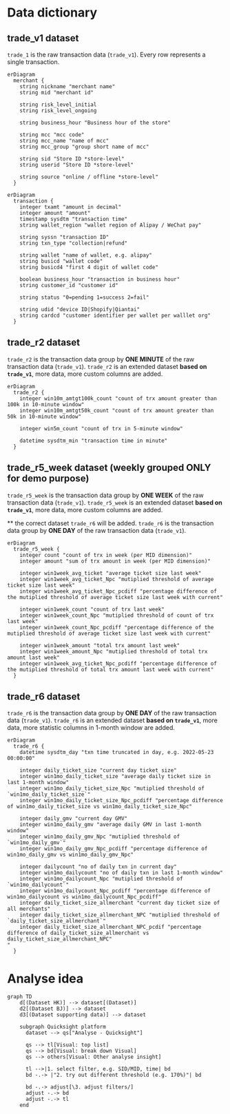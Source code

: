 
# Data dictionary

## trade_v1 dataset
`trade_1` is the raw transaction data (`trade_v1`). Every row represents a single transaction.

```mermaid
erDiagram
  merchant {
    string nickname "merchant name" 
    string mid "merchant id"

    string risk_level_initial
    string risk_level_ongoing

    string business_hour "Business hour of the store"

    string mcc "mcc code"
    string mcc_name "name of mcc"
    string mcc_group "group short name of mcc"

    string sid "Store ID *store-level"
    string userid "Store ID *store-level" 

    string source "online / offline *store-level"
  }
```

```mermaid
erDiagram
  transaction {
    integer txamt "amount in decimal"
    integer amount "amount"
    timestamp sysdtm "transaction time"
    string wallet_region "wallet region of Alipay / WeChat pay"

    string syssn "transaction ID"
    string txn_type "collection|refund"

    string wallet "name of wallet, e.g. alipay"
    string busicd "wallet code"
    string busicd4 "first 4 digit of wallet code"

    boolean business_hour "transaction in business hour"
    string customer_id "customer id"

    string status "0=pending 1=success 2=fail"

    string udid "device ID|Shopify|Qiantai"
    string cardcd "customer identifier per wallet per walllet org"
  }
```

## trade_r2 dataset
`trade_r2` is the transaction data group by **ONE MINUTE** of the raw transaction data (`trade_v1`). 
`trade_r2` is an extended dataset **based on `trade_v1`**, more data, more custom columns are added.

```mermaid
erDiagram
  trade_r2 {
    integer win10m_amtgt100k_count "count of trx amount greater than 100k in 10-minute window"
    integer win10m_amtgt50k_count "count of trx amount greater than 50k in 10-minute window"

    integer win5m_count "count of trx in 5-minute window"

    datetime sysdtm_min "transaction time in minute"
  }
```

## trade_r5_week dataset (weekly grouped ONLY for demo purpose)
`trade_r5_week` is the transaction data group by **ONE WEEK** of the raw transaction data (`trade_v1`). 
`trade_r5_week` is an extended dataset **based on `trade_v1`**, more data, more custom columns are added.

** the correct dataset `trade_r6` will be added.
`trade_r6` is the transaction data group by **ONE DAY** of the raw transaction data (`trade_v1`).

```mermaid
erDiagram
  trade_r5_week {
    integer count "count of trx in week (per MID dimension)"
    integer amount "sum of trx amount in week (per MID dimension)"

    integer win1week_avg_ticket "average ticket size last week"
    integer win1week_avg_ticket_Npc "mutiplied threshold of average ticket size last week"
    integer win1week_avg_ticket_Npc_pcdiff "percentage difference of the mutiplied threshold of average ticket size last week with current"

    integer win1week_count "count of trx last week"
    integer win1week_count_Npc "mutiplied threshold of count of trx last week"
    integer win1week_count_Npc_pcdiff "percentage difference of the mutiplied threshold of average ticket size last week with current"

    integer win1week_amount "total trx amount last week"
    integer win1week_amount_Npc "mutiplied threshold of total trx amount last week"
    integer win1week_avg_ticket_Npc_pcdiff "percentage difference of the mutiplied threshold of total trx amount last week with current"
  }
```

## trade_r6 dataset
`trade_r6` is the transaction data group by **ONE DAY** of the raw transaction data (`trade_v1`).
`trade_r6` is an extended dataset **based on `trade_v1`**, more data, more statistic columns in 1-month window are added.

```mermaid
erDiagram
  trade_r6 {
    datetime sysdtm_day "txn time truncated in day, e.g. 2022-05-23 00:00:00"

    integer daily_ticket_size "current day ticket size"
    integer win1mo_daily_ticket_size "average daily ticket size in last 1-month window"
    integer win1mo_daily_ticket_size_Npc "mutiplied threshold of `win1mo_daily_ticket_size`"
    integer win1mo_daily_ticket_size_Npc_pcdiff "percentage difference of win1mo_daily_ticket_size vs win1mo_daily_ticket_size_Npc"

    integer daily_gmv "current day GMV"
    integer win1mo_daily_gmv "average daily GMV in last 1-month window"
    integer win1mo_daily_gmv_Npc "mutiplied threshold of `win1mo_daily_gmv`"
    integer win1mo_daily_gmv_Npc_pcdiff "percentage difference of win1mo_daily_gmv vs win1mo_daily_gmv_Npc"

    integer dailycount "no of daily txn in current day"
    integer win1mo_dailycount "no of daily txn in last 1-month window"
    integer win1mo_dailycount_Npc "mutiplied threshold of `win1mo_dailycount`"
    integer win1mo_dailycount_Npc_pcdiff "percentage difference of win1mo_dailycount vs win1mo_dailycount_Npc_pcdiff"
    integer daily_ticket_size_allmerchant "current day ticket size of all merchants"
    integer daily_ticket_size_allmerchant_NPC "mutiplied threshold of `daily_ticket_size_allmerchant`"
    integer daily_ticket_size_allmerchant_NPC_pcdif "percentage difference of daily_ticket_size_allmerchant vs daily_ticket_size_allmerchant_NPC"
"
  }
```

# Analyse idea

```mermaid
graph TD
    d[(Dataset HK)] --> dataset[(Dataset)]
    d2[(Dataset BJ)] --> dataset
    d3[(Dataset supporting data)] --> dataset

    subgraph Quicksight platform
      dataset --> qs["Analyse - Quicksight"]

      qs --> tl[Visual: top list]
      qs --> bd[Visual: break down Visual]
      qs --> others[Visual: Other analyse insight]

      tl -->|1. select filter, e.g. SID/MID, time| bd
      bd -.-> |"2. try out different threshold (e.g. 170%)"| bd

      bd -.-> adjust[\3. adjust filters/]
      adjust -.-> bd
      adjust -.-> tl
    end
```
